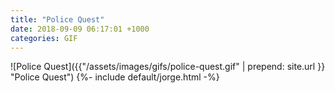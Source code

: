 ```yaml
---
title: "Police Quest"
date: 2018-09-09 06:17:01 +1000
categories: GIF
---
```


![Police Quest]({{"/assets/images/gifs/police-quest.gif" | prepend: site.url }}
"Police Quest") {%- include default/jorge.html -%}
